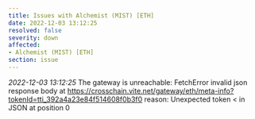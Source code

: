 ```yaml
---
title: Issues with Alchemist (MIST) [ETH]
date: 2022-12-03 13:12:25
resolved: false
severity: down
affected:
- Alchemist (MIST) [ETH]
section: issue
---
```


*2022-12-03 13:12:25* The gateway is unreachable: FetchError invalid json response body at https://crosschain.vite.net/gateway/eth/meta-info?tokenId=tti_392a4a23e84f514608f0b3f0 reason: Unexpected token < in JSON at position 0